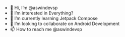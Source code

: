 - 👋 Hi, I’m @aswindevsp
- 👀 I’m interested in Everything?
- 🌱 I’m currently learning Jetpack Compose
- 💞️ I’m looking to collaborate on Android Development
- 📫 How to reach me @aswindevsp

<!---
aswindevsp/aswindevsp is a ✨ special ✨ repository because its `README.md` (this file) appears on your GitHub profile.
You can click the Preview link to take a look at your changes.
--->

